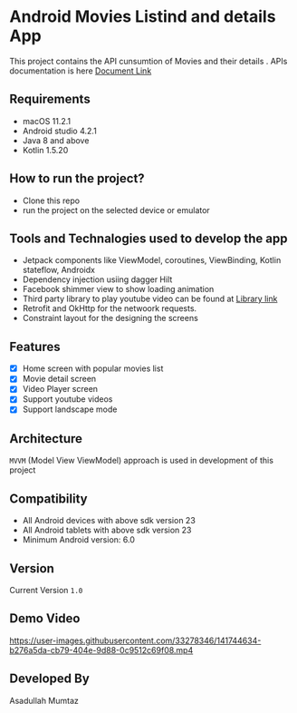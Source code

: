 # Android Movies Listind and details App

This project contains the API cunsumtion of Movies and their details . APIs documentation is here [Document Link][url1]

##  Requirements

* macOS 11.2.1
* Android studio 4.2.1
* Java 8 and above
* Kotlin 1.5.20

## How to run the project?

* Clone this repo
* run the project on the selected device or emulator

## Tools and Technalogies used to develop the app
* Jetpack components like ViewModel, coroutines, ViewBinding, Kotlin stateflow, Androidx
* Dependency injection usiing dagger Hilt
* Facebook shimmer view to show loading animation
* Third party library to play youtube video can be found at [Library link][url2]
* Retrofit and OkHttp for the netwoork requests.
* Constraint layout for the designing the screens

## Features

- [x] Home screen with popular movies list
- [x] Movie detail screen
- [x] Video Player screen
- [X] Support youtube videos
- [X] Support landscape mode

## Architecture

```MVVM``` (Model View ViewModel) approach is used in development of this project

## Compatibility
 
 * All Android devices with above sdk version 23
 * All Android tablets with above sdk version 23
 * Minimum Android version: 6.0
 
##  Version
Current Version ```1.0```

## Demo Video

https://user-images.githubusercontent.com/33278346/141744634-b276a5da-cb79-404e-9d88-0c9512c69f08.mp4

## Developed By
Asadullah Mumtaz

  [url1]: <https://developers.themoviedb.org/3/movies/get-popular-movies>
  [url2]: <https://github.com/PierfrancescoSoffritti/android-youtube-player#chromecast>


